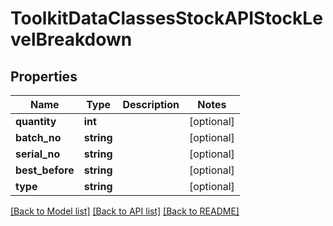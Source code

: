 # ToolkitDataClassesStockAPIStockLevelBreakdown

## Properties
Name | Type | Description | Notes
------------ | ------------- | ------------- | -------------
**quantity** | **int** |  | [optional] 
**batch_no** | **string** |  | [optional] 
**serial_no** | **string** |  | [optional] 
**best_before** | **string** |  | [optional] 
**type** | **string** |  | [optional] 

[[Back to Model list]](../README.md#documentation-for-models) [[Back to API list]](../README.md#documentation-for-api-endpoints) [[Back to README]](../README.md)


